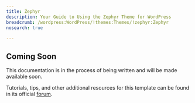 ```yaml
---
title: Zephyr
description: Your Guide to Using the Zephyr Theme for WordPress
breadcrumb: /wordpress:WordPress/!themes:Themes/!zephyr:Zephyr
nosearch: true

---
```


Coming Soon
-----

This documentation is in the process of being written and will be made available soon. 

Tutorials, tips, and other additional resources for this template can be found in its official [forum][forum].

[forum]: http://www.rockettheme.com/forum/wordpress-theme-zephyr/